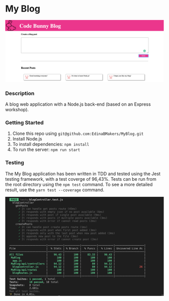 # My Blog

![My Blog](public/img/myBlog.png)

### Description

A blog web application with a Node.js back-end (based on an Express workshop).

### Getting Started

1. Clone this repo using `git@github.com:EdinaBMakers/MyBlog.git`
2. Install Node.js
3. To install dependencies: `npm install`
4. To run the server: `npm run start`

### Testing

The My Blog application has been written in TDD and tested using the Jest testing framework, with a test coverge of 96,43%. Tests can be run from the root directory using the `npm test` command.
To see a more detailed result, use the `yarn test --coverage` command.

![Test coverage](public/img/myBlogTestCoverage.png)
